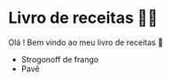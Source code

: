 # Livro de receitas :man_cook:



Olá ! Bem vindo ao meu livro de receitas :hamburger:



- Strogonoff de frango 
- Pavê